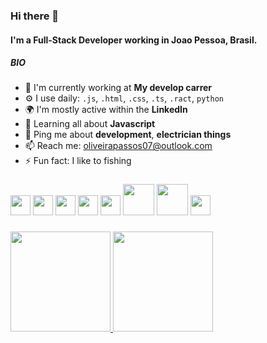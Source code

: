 ### Hi there 👋

#### I'm a Full-Stack Developer working in Joao Pessoa, Brasil.

##### BIO

- 🏢 I'm currently working at **My develop carrer**
- ⚙️ I use daily: `.js`, `.html`, `.css`, `.ts`, `.ract`, `python`
- 🌍 I'm mostly active within the **LinkedIn**
- 🌱 Learning all about **Javascript**
- 💬 Ping me about **development**, **electrician things**
- 📫 Reach me: [oliveirapassos07@outlook.com](mailto:oliveirapassos07@outlook.com)
- ⚡️ Fun fact: I like to fishing

###

<div>
 <img width="32px" src="https://cdn.jsdelivr.net/gh/devicons/devicon/icons/html5/html5-original-wordmark.svg" />
 <img width="32px" src="https://cdn.jsdelivr.net/gh/devicons/devicon/icons/css3/css3-original-wordmark.svg" />
 <img width="32px" src="https://cdn.jsdelivr.net/gh/devicons/devicon/icons/javascript/javascript-original.svg" />
 <img width="32px" src="https://cdn.jsdelivr.net/gh/devicons/devicon/icons/react/react-original.svg" />
 <img width="32px" src="https://cdn.jsdelivr.net/gh/devicons/devicon/icons/typescript/typescript-original.svg" />
 <img width="50px" src="https://cdn.jsdelivr.net/gh/devicons/devicon/icons/nodejs/nodejs-plain-wordmark.svg" />
 <img width="50px" src="https://cdn.jsdelivr.net/gh/devicons/devicon/icons/python/python-original-wordmark.svg" />
 <img width="32px" src="https://cdn.jsdelivr.net/gh/devicons/devicon/icons/react/react-original-wordmark.svg" />
 </div>
 
 ###
 
<div>
  <a href="https://github.com/gillsonpassos">
  <img height="160em" src="https://github-readme-stats.vercel.app/api?username=gillsonpassos&show_icons=true&theme=github_dark&include_all_commits=true&count_private=true"/>
  <img height="160em" src="https://github-readme-stats.vercel.app/api/top-langs/?username=gillsonpassos&layout=compact&langs_count=7&theme=github_dark"/>
</div>
